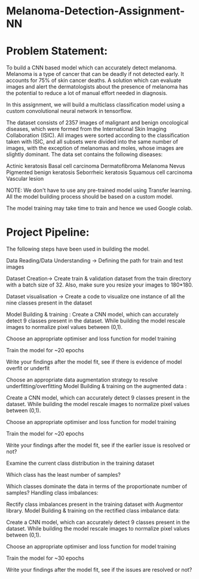 # Melanoma-Detection-Assignment-NN

# Problem Statement:
To build a CNN based model which can accurately detect melanoma. Melanoma is a type of cancer that can be deadly if not detected early. It accounts for 75% of skin cancer deaths. A solution which can evaluate images and alert the dermatologists about the presence of melanoma has the potential to reduce a lot of manual effort needed in diagnosis.

In this assignment, we will build a multiclass classification model using a custom convolutional neural network in tensorflow.
 
The dataset consists of 2357 images of malignant and benign oncological diseases, which were formed from the International Skin Imaging Collaboration (ISIC). All images were sorted according to the classification taken with ISIC, and all subsets were divided into the same number of images, with the exception of melanomas and moles, whose images are slightly dominant. The data set contains the following diseases:

Actinic keratosis
Basal cell carcinoma
Dermatofibroma
Melanoma
Nevus
Pigmented benign keratosis
Seborrheic keratosis
Squamous cell carcinoma
Vascular lesion

NOTE: We don't have to use any pre-trained model using Transfer learning. All the model building process should be based on a custom model.

The model training may take time to train and hence we used Google colab.

# Project Pipeline:
The following steps have been used in building the model.

Data Reading/Data Understanding → Defining the path for train and test images

Dataset Creation→ Create train & validation dataset from the train directory with a batch size of 32. Also, make sure you resize your images to 180*180.

Dataset visualisation → Create a code to visualize one instance of all the nine classes present in the dataset

Model Building & training : Create a CNN model, which can accurately detect 9 classes present in the dataset. While building the model rescale images to normalize pixel values between (0,1).

Choose an appropriate optimiser and loss function for model training

Train the model for ~20 epochs

Write your findings after the model fit, see if there is evidence of model overfit or underfit

Choose an appropriate data augmentation strategy to resolve underfitting/overfitting Model Building & training on the augmented data :

Create a CNN model, which can accurately detect 9 classes present in the dataset. While building the model rescale images to normalize pixel values between (0,1).

Choose an appropriate optimiser and loss function for model training

Train the model for ~20 epochs

Write your findings after the model fit, see if the earlier issue is resolved or not? 

Examine the current class distribution in the training dataset

Which class has the least number of samples?

Which classes dominate the data in terms of the proportionate number of samples? Handling class imbalances:

Rectify class imbalances present in the training dataset with Augmentor library. Model Building & training on the rectified class imbalance data:

Create a CNN model, which can accurately detect 9 classes present in the dataset. While building the model rescale images to normalize pixel values between (0,1).

Choose an appropriate optimiser and loss function for model training

Train the model for ~30 epochs

Write your findings after the model fit, see if the issues are resolved or not?
